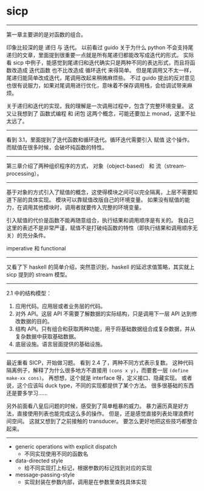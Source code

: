 # sicp

---

第一章主要讲的是对函数的组合。

印象比较深的是 递归 与 迭代。
以前看过 guido 关于为什么 python 不会支持尾递归的文章，里面提到很重要一点就是所有尾递归都能改写成迭代的形式。
实际看 sicp 中例子，能感觉到尾递归和迭代确实只是两种不同的表达形式，而且将函数改造成 迭代函数 也不比改造成 循环迭代 来得简单。
但是尾调用又不太一样，尾递归能简单改成迭代，尾调用改起来稍微麻烦些。
不过 guido 提出的反对意见也很有说服力，如果对尾调用进行优化，意味着不保存调用栈，会给调试带来麻烦。

关于递归和迭代的实现，我的理解是一次调用过程中，包含了完整环境变量。
这又让我想到了 函数式编程 和 闭包 这两个概念，可能还要加上 monad，这里不扯太远了。

---

看到 3.1，里面提到了迭代函数和循环迭代。循环迭代需要引入 赋值 这个操作。
而赋值在很多时候，会破坏纯函数的特性。

---

第三章介绍了两种组织程序的方式， 对象（object-based） 和 流（stream-processing）。

---

基于对象的方式引入了赋值的概念，这使得模块之间可以完全隔离，上层不需要知道下层的具体实现。
模块可以靠赋值改版自己的环境变量。
如果没有赋值的能力，在调用其他模块时，调用者就要传入完整的环境变量。

引入赋值的代价是函数不能再随意组合，执行结果和调用顺序是有关的。
我自己这里的表述不是非常严谨，赋值不是打破纯函数的特性（即执行结果和调用顺序无关）的充分条件。

imperative 和 functional

---

又看了下 haskell 的简单介绍，突然意识到，haskell 的延迟求值策略，其实就上 sicp 提到的 stream 模型。

---

2.1 中的结构模型：

1. 应用代码。应用层或者业务层的代码。
2. 对外 API。这层 API 不需要了解数据的实际结构，只是调用下一层 API 达到修改数据的目的。
3. 结构 API。只有组合和获取两种功能，用于将基础数据组合成复杂数据，并从复杂数据中获取基础数据。
4. 底层设施。语言层面提供的基础设施。

---

最近重看 SICP，开始做习题。
看到 2.4 了，两种不同方式表示复数。
这种代码隔离例子，解释了为什么很多地方不直接用 `(cons x y)`，而要套一层 `(define make-xx cons)`。
再想想，这个就是 interface 呀，定义接口、隐藏实现。
或者说，这个应该叫 duck type，不同的实现都提供了某个方法。
很多很基础的东西还是要多学习……

另外前面看八皇后问题的时候，感受到了简单粗暴的威力。
暴力遍历真是好方法，直接使用列表也能完成这么多的操作。
但是，还是感觉直接列表处理浪费时间空间。
这就又想到了之前接触的 transducer。
要怎么更好地把这些技巧都整合起来。

---

+ generic operations with explicit dispatch
	- 不同实现使用不同的函数名
+ data-directed style
	- 给不同实现打上标记，根据参数的标记找到对应的实现
+ message-passing-style
	- 实现封装在参数内部，调用是在参数里查找具体实现
